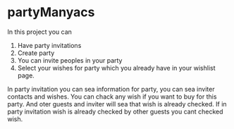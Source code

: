 # partyManyacs
In this project you can 
 1. Have party invitations
 2. Create party
 3. You can invite peoples in your party 
 4. Select your wishes for party which you already have in your wishlist page.
 
 
In party invitation you can sea information for party, you can sea inviter contacts and wishes.
You can chack any wish if you want to buy for this party. And oter guests and inviter will sea that wish is already checked.
If in party invitation wish is already checked by other guests you cant checked wish.
